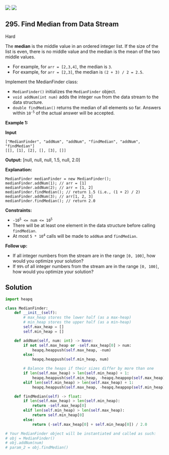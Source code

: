 [![](https://img.shields.io/github/stars/javadev/LeetCode-in-All?label=Stars&style=flat-square)](https://github.com/javadev/LeetCode-in-All)
[![](https://img.shields.io/github/forks/javadev/LeetCode-in-All?label=Fork%20me%20on%20GitHub%20&style=flat-square)](https://github.com/javadev/LeetCode-in-All/fork)

## 295\. Find Median from Data Stream

Hard

The **median** is the middle value in an ordered integer list. If the size of the list is even, there is no middle value and the median is the mean of the two middle values.

*   For example, for `arr = [2,3,4]`, the median is `3`.
*   For example, for `arr = [2,3]`, the median is `(2 + 3) / 2 = 2.5`.

Implement the MedianFinder class:

*   `MedianFinder()` initializes the `MedianFinder` object.
*   `void addNum(int num)` adds the integer `num` from the data stream to the data structure.
*   `double findMedian()` returns the median of all elements so far. Answers within <code>10<sup>-5</sup></code> of the actual answer will be accepted.

**Example 1:**

**Input**

    ["MedianFinder", "addNum", "addNum", "findMedian", "addNum", "findMedian"]
    [[], [1], [2], [], [3], []]

**Output:** [null, null, null, 1.5, null, 2.0]

**Explanation:**

    MedianFinder medianFinder = new MedianFinder();
    medianFinder.addNum(1); // arr = [1]
    medianFinder.addNum(2); // arr = [1, 2]
    medianFinder.findMedian(); // return 1.5 (i.e., (1 + 2) / 2)
    medianFinder.addNum(3); // arr[1, 2, 3]
    medianFinder.findMedian(); // return 2.0 

**Constraints:**

*   <code>-10<sup>5</sup> <= num <= 10<sup>5</sup></code>
*   There will be at least one element in the data structure before calling `findMedian`.
*   At most <code>5 * 10<sup>4</sup></code> calls will be made to `addNum` and `findMedian`.

**Follow up:**

*   If all integer numbers from the stream are in the range `[0, 100]`, how would you optimize your solution?
*   If `99%` of all integer numbers from the stream are in the range `[0, 100]`, how would you optimize your solution?

## Solution

```python
import heapq

class MedianFinder:
    def __init__(self):
        # max_heap stores the lower half (as a max-heap)
        # min_heap stores the upper half (as a min-heap)
        self.max_heap = []
        self.min_heap = []

    def addNum(self, num: int) -> None:
        if not self.max_heap or -self.max_heap[0] > num:
            heapq.heappush(self.max_heap, -num)
        else:
            heapq.heappush(self.min_heap, num)

        # Balance the heaps if their sizes differ by more than one
        if len(self.max_heap) > len(self.min_heap) + 1:
            heapq.heappush(self.min_heap, -heapq.heappop(self.max_heap))
        elif len(self.min_heap) > len(self.max_heap) + 1:
            heapq.heappush(self.max_heap, -heapq.heappop(self.min_heap))

    def findMedian(self) -> float:
        if len(self.max_heap) > len(self.min_heap):
            return -self.max_heap[0]
        elif len(self.min_heap) > len(self.max_heap):
            return self.min_heap[0]
        else:
            return (-self.max_heap[0] + self.min_heap[0]) / 2.0

# Your MedianFinder object will be instantiated and called as such:
# obj = MedianFinder()
# obj.addNum(num)
# param_2 = obj.findMedian()
```